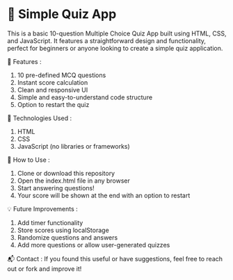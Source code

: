 # 📝 Simple Quiz App
This is a basic 10-question Multiple Choice Quiz App built using HTML, CSS, and JavaScript. It features a straightforward design and functionality, perfect for beginners or anyone looking to create a simple quiz application.

📌 Features :
1. 10 pre-defined MCQ questions
2. Instant score calculation
3. Clean and responsive UI
4. Simple and easy-to-understand code structure
5. Option to restart the quiz

🚀 Technologies Used : 
1. HTML
2. CSS
3. JavaScript (no libraries or frameworks)

🔧 How to Use :
1. Clone or download this repository
2. Open the index.html file in any browser
3. Start answering questions!
4. Your score will be shown at the end with an option to restart

💡 Future Improvements : 
1. Add timer functionality
2. Store scores using localStorage
3. Randomize questions and answers
4. Add more questions or allow user-generated quizzes

📬 Contact :
If you found this useful or have suggestions, feel free to reach out or fork and improve it!


